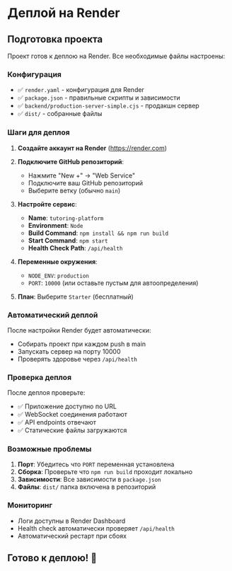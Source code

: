 # Деплой на Render

## Подготовка проекта

Проект готов к деплою на Render. Все необходимые файлы настроены:

### Конфигурация
- ✅ `render.yaml` - конфигурация для Render
- ✅ `package.json` - правильные скрипты и зависимости
- ✅ `backend/production-server-simple.cjs` - продакшн сервер
- ✅ `dist/` - собранные файлы

### Шаги для деплоя

1. **Создайте аккаунт на Render** (https://render.com)

2. **Подключите GitHub репозиторий**:
   - Нажмите "New +" → "Web Service"
   - Подключите ваш GitHub репозиторий
   - Выберите ветку (обычно `main`)

3. **Настройте сервис**:
   - **Name**: `tutoring-platform`
   - **Environment**: `Node`
   - **Build Command**: `npm install && npm run build`
   - **Start Command**: `npm start`
   - **Health Check Path**: `/api/health`

4. **Переменные окружения**:
   - `NODE_ENV`: `production`
   - `PORT`: `10000` (или оставьте пустым для автоопределения)

5. **План**: Выберите `Starter` (бесплатный)

### Автоматический деплой

После настройки Render будет автоматически:
- Собирать проект при каждом push в main
- Запускать сервер на порту 10000
- Проверять здоровье через `/api/health`

### Проверка деплоя

После деплоя проверьте:
- ✅ Приложение доступно по URL
- ✅ WebSocket соединения работают
- ✅ API endpoints отвечают
- ✅ Статические файлы загружаются

### Возможные проблемы

1. **Порт**: Убедитесь что `PORT` переменная установлена
2. **Сборка**: Проверьте что `npm run build` проходит локально
3. **Зависимости**: Все зависимости в `package.json`
4. **Файлы**: `dist/` папка включена в репозиторий

### Мониторинг

- Логи доступны в Render Dashboard
- Health check автоматически проверяет `/api/health`
- Автоматический рестарт при сбоях

## Готово к деплою! 🚀 